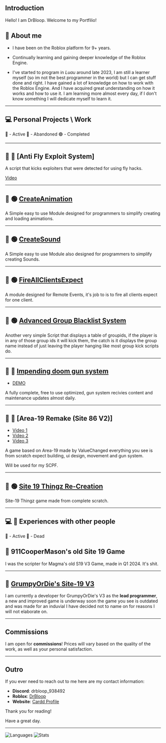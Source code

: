 ## Introduction

Hello! I am DrBloop. Welcome to my Portfilio!

## 🚀 **About me**
* I have been on the Roblox platform for 9+ years.

* Continually learning and gaining deeper knowledge of the Roblox Engine.

* I've started to program in *Luau* around late 2023, I am still a learner myself (so im not the best programmer in the world) but I can get stuff done and right. I have gained a lot of knowledge on how to work with the Roblox Engine. And I have acquired great understanding on how it works and how to use it. I am learning more almost every day, if I don't know something I will dedicate myself to learn it.

-------------------------------------------

## 💻 **Personal Projects \ Work**
🔵 - Active  🔴 - Abandoned 🟢 - Completed

-------------------------------------------


## 🔧 🔴 **[Anti Fly Exploit System]**
A script that kicks exploiters that were detected for using fly hacks.

[Video](https://www.youtube.com/watch?v=VIreAThaemY)

-------------------------------------------


## 🔧 🟢 [CreateAnimation](https://create.roblox.com/store/asset/102193088515667/CreateAnimation)

A Simple easy to use Module designed for programmers to simplify creating and loading animations.

-------------------------------------------


## 🔧 🟢 [CreateSound](https://create.roblox.com/store/asset/82748303737235/CreateAudio)

A Simple easy to use Module also designed for programmers to simplify creating Sounds.

-------------------------------------------


## 🔧 🟢 [FireAllClientsExpect](https://create.roblox.com/store/asset/93621962059280/Fire-all-clients-expect)

A module designed for Remote Events, it's job to is to fire all clients expect for one client.

-------------------------------------------


## 🔧 🟢 [Advanced Group Blacklist System](https://create.roblox.com/store/asset/114108967250738/Advanced-Group-blacklist-kick-system)

Another very simple Script that displays a table of groupids, if the player is in any of those group ids it will kick them, the catch is it displays the group name instead of just leaving the player hanging like most group kick scripts do.

-------------------------------------------


## 🔫 🔵  [Impending doom gun system](https://github.com/SCPFBluesky/Bloop-s-GunSystemV2)
- [DEMO](https://www.youtube.com/watch?v=fIpUHjrXHLk&feature=youtu.be)

A fully complete, free to use optimized, gun system recivies content and maintenance updates almost daily.

-------------------------------------------


## 🔧 🔵 [Area-19 Remake (Site 86 V2)]
- [Video 1](https://www.youtube.com/watch?v=nzD2Q3PIFbI)
- [Video 2](https://www.youtube.com/watch?v=AXAlpk9A520)
- [Video 3](https://www.youtube.com/watch?v=NLlI3ymm0qM)  

A game based on Area-19 made by ValueChanged everything you see is from scratch expect building, ui design, movement and gun system.

Will be used for my SCPF.

-------------------------------------------


## 🔧 🟢 [Site 19 Thingz Re-Creation](https://www.roblox.com/games/130369840628269/oh-no)
Site-19 Thingz game made from complete scratch.

-------------------------------------------

## 💻 👥 **Experiences with other people**

🔵 - Active  🔴 - Dead

## 🔴 911CooperMason's old Site 19 Game
I was the scripter for Magma's old S19 V3 Game, made in Q1 2024. It's shit.

-------------------------------------------


## 🔵 [GrumpyOrDie's Site-19 V3](https://www.roblox.com/games/111707657275253/S-C-P-Site-19-Roleplay-V-3-0-2-3)

I am currently a developer for GrumpyOrDie's V3 as the **lead programmer**, a new and improved game is underway soon the game you see is outdated and was made for an induvial I have decided not to name on for reasons I will not elaborate on.

-------------------------------------------



## Commissions
I am open for **commissions**! Prices will vary based on the quality of the work, as well as your personal satisfaction.

-------------------------------------------


## Outro
If you ever need to reach out to me here are my contact information:

- **Discord**: drbloop_938492  
- **Roblox**: [DrBloop](https://www.roblox.com/users/3166859533/profile)  
- **Website**: [Cardd Profile](https://iamliterallydrbloop.carrd.co/)

Thank you for reading!

Have a great day.

-------------------------------------------


![Languages](https://github-readme-stats.vercel.app/api/top-langs/?username=SCPFBluesky&show_icons=true&theme=radical)
![Stats](https://github-readme-stats.vercel.app/api?username=SCPFBluesky&show_icons=true&theme=radical)
